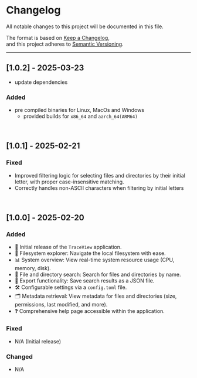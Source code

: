 # Changelog

All notable changes to this project will be documented in this file.

The format is based on [Keep a Changelog](https://keepachangelog.com/en/1.0.0/),  
and this project adheres to [Semantic Versioning](https://semver.org/).

---

## [1.0.2] - 2025-03-23
- update dependencies

### Added
- pre compiled binaries for Linux, MacOs and Windows
  - provided builds for `x86_64` and `aarch_64(ARM64)`
<br>


## [1.0.1] - 2025-02-21
### Fixed
- Improved filtering logic for selecting files and directories by their initial letter, with proper case-insensitive matching.
- Correctly handles non-ASCII characters when filtering by initial letters
<br>


## [1.0.0] - 2025-02-20
### Added
- 🚀 Initial release of the `TraceView` application.
- 📂 Filesystem explorer: Navigate the local filesystem with ease.
- 📊 System overview: View real-time system resource usage (CPU, memory, disk).
- 🔎 File and directory search: Search for files and directories by name.
- 📝 Export functionality: Save search results as a JSON file.
- 🛠️ Configurable settings via a `config.toml` file.
- 🗂️ Metadata retrieval: View metadata for files and directories (size, permissions, last modified, and more).
- ❓ Comprehensive help page accessible within the application.

### Fixed
- N/A (Initial release)

### Changed
- N/A
